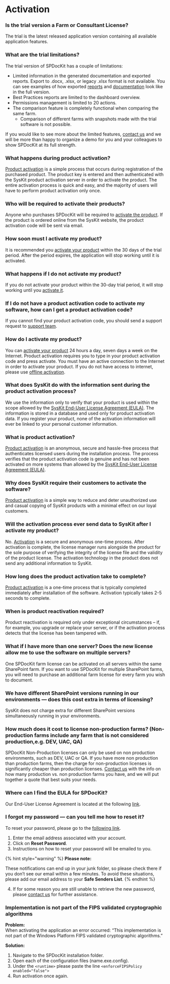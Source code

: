 # Activation

### Is the trial version a Farm or Consultant License?

The trial is the latest released application version containing all available application features.

### What are the trial limitations?

The trial version of SPDocKit has a couple of limitations:

* Limited information in the generated documentation and exported reports. Export to .docx, .xlsx, or legacy .xlsx format is not available. You can see examples of how exported [reports](https://www.syskit.com/products/spdockit/resources/documentation-report-examples/) and [documentation](https://www.syskit.com/products/spdockit/resources/documentation-report-examples/) look like in the full version.
* Best Practices reports are limited to the dashboard overview.
* Permissions management is limited to 20 actions.
* The comparison feature is completely functional when comparing the same farm.
  * Comparison of different farms with snapshots made with the trial software is not possible.

If you would like to see more about the limited features, [contact us](https://www.syskit.com/company/contact-us/) and we will be more than happy to organize a demo for you and your colleagues to show SPDocKit at its full strength.

### What happens during product activation?

[Product activation](../activation/activate-spdockit.md) is a simple process that occurs during registration of the purchased product. The product key is entered and then authenticated with the SysKit product activation server in order to activate the product. The entire activation process is quick and easy, and the majority of users will have to perform product activation only once.

### Who will be required to activate their products?

Anyone who purchases SPDocKit will be required to [activate the product](../activation/activate-spdockit.md). If the product is ordered online from the SysKit website, the product activation code will be sent via email.

### How soon must I activate my product?

It is recommended you [activate your product](../activation/activate-spdockit.md) within the 30 days of the trial period. After the period expires, the application will stop working until it is activated.

### What happens if I do not activate my product?

If you do not activate your product within the 30-day trial period, it will stop working until you [activate it](../activation/activate-spdockit.md).

### If I do not have a product activation code to activate my software, how can I get a product activation code?

If you cannot find your product activation code, you should send a support request to [support team](https://www.syskit.com/company/contact-us/).

### How do I activate my product?

You can [activate your product](../activation/activate-spdockit.md) 24 hours a day, seven days a week on the Internet. Product activation requires you to type in your product activation code and press activate. You must have an active connection to the Internet in order to activate your product. If you do not have access to internet, please use [offline activation](../activation/activate-spdockit.md).

### What does SysKit do with the information sent during the product activation process?

We use the information only to verify that your product is used within the scope allowed by the [SysKit End-User License Agreement \(EULA\)](https://www.syskit.com/eula). The information is stored in a database and used only for product activation data. If you register your product, none of the activation information will ever be linked to your personal customer information.

### What is product activation?

[Product activation](../activation/activate-spdockit.md) is an anonymous, secure and hassle-free process that authenticates licensed users during the installation process. The process verifies that the product activation code is genuine and has not been activated on more systems than allowed by the [SysKit End-User License Agreement \(EULA\)](https://www.syskit.com/eula).

### Why does SysKit  require their customers to activate the software?

[Product activation](../activation/activate-spdockit.md) is a simple way to reduce and deter unauthorized use and casual copying of SysKit products with a minimal effect on our loyal customers.

### Will the activation process ever send data to SysKit after I activate my product?

No. [Activation](../activation/activate-spdockit.md) is a secure and anonymous one-time process. After activation is complete, the license manager runs alongside the product for the sole purpose of verifying the integrity of the license file and the validity of the product license. The activation technology in the product does not send any additional information to SysKit.

### How long does the product activation take to complete?

[Product activation](../activation/activate-spdockit.md) is a one-time process that is typically completed immediately after installation of the software. Activation typically takes 2-5 seconds to complete.

### When is product reactivation required?

Product reactivation is required only under exceptional circumstances – if, for example, you upgrade or replace your server, or if the activation process detects that the license has been tampered with.

### What if I have more than one server? Does the new license allow me to use the software on multiple servers?

One SPDocKit farm license can be activated on all servers within the same SharePoint farm. If you want to use SPDocKit for multiple SharePoint farms, you will need to purchase an additional farm license for every farm you wish to document.

### We have different SharePoint versions running in our environments — does this cost extra in terms of licensing?

SysKit does not charge extra for different SharePoint versions simultaneously running in your environments.

### How much does it cost to license non-production farms? \(Non-production farms include any farm that is not considered production,e.g. DEV, UAC, QA\)

SPDocKit Non-Production licenses can only be used on non production environments, such as DEV, UAC or QA. If you have more non production than production farms, then the charge for non-production licenses is significantly cheaper than production licenses. [Contact us](https://www.spdockit.com/support/contact-us/) with the info on how many production vs. non production farms you have, and we will put together a quote that best suits your needs.

### Where can I find the EULA for SPDocKit?

Our End-User License Agreement is located at the following [link](https://www.syskit.com/eula).

### I forgot my password — can you tell me how to reset it?

To reset your password, please go to the [following link](https://my.syskit.com/ForgotPassword.aspx). 

1. Enter the email address associated with your account.  
2. Click on **Reset Password**.   
3. Instructions on how to reset your password will be emailed to you. 

{% hint style="warning" %}
**Please note:**  
  
These notifications can end up in your junk folder, so please check there if you don’t see our email within a few minutes. To avoid these situations, please add our email address to your **Safe Senders List**.
{% endhint %}

4. If for some reason you are still unable to retrieve the new password, please [contact us](https://www.spdockit.com/support/contact-us/) for further assistance.

### Implementation is not part of the FIPS validated cryptographic algorithms

**Problem:**  
When activating the application an error occurred: “This implementation is not part of the Windows Platform FIPS validated cryptographic algorithms.”

**Solution:**

1. Navigate to the SPDocKit installation folder. 
2. Open each of the configuration files \(name.exe.config\).
3. Under the `<runtime>` please paste the line `<enforceFIPSPolicy enabled="false">` 
4. Run activation once again.

